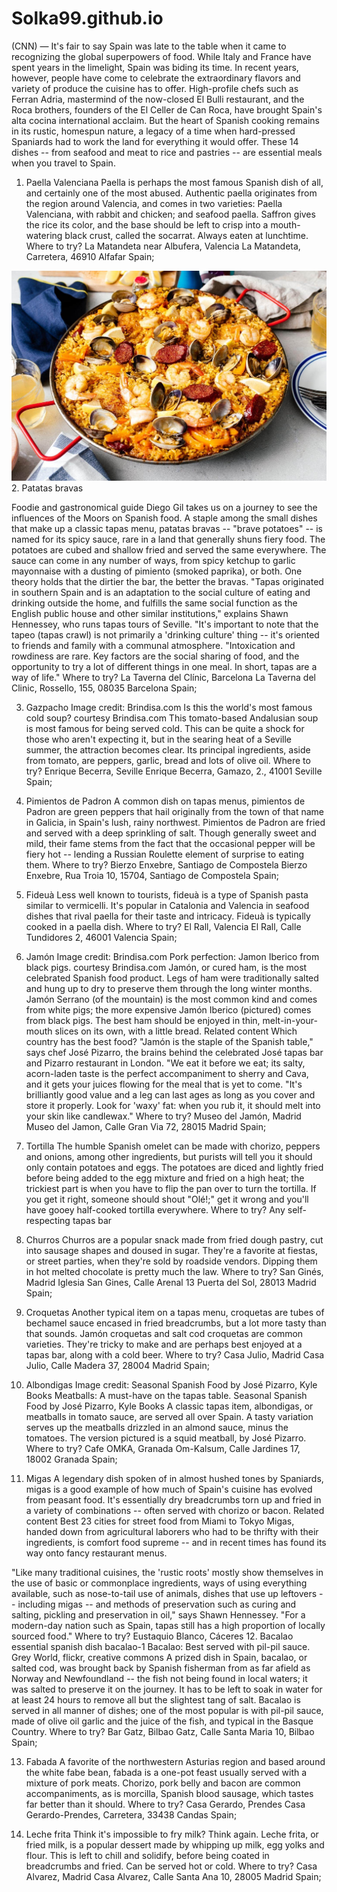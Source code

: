 # Solka99.github.io
(CNN) — It's fair to say Spain was late to the table when it came to recognizing the global superpowers of food.
While Italy and France have spent years in the limelight, Spain was biding its time.
In recent years, however, people have come to celebrate the extraordinary flavors and variety of produce the cuisine has to offer.
High-profile chefs such as Ferran Adria, mastermind of the now-closed El Bulli restaurant, and the Roca brothers, founders of the El Celler de Can Roca, have brought Spain's alta cocina international acclaim.
But the heart of Spanish cooking remains in its rustic, homespun nature, a legacy of a time when hard-pressed Spaniards had to work the land for everything it would offer.
These 14 dishes -- from seafood and meat to rice and pastries -- are essential meals when you travel to Spain.
1. Paella Valenciana
Paella is perhaps the most famous Spanish dish of all, and certainly one of the most abused. Authentic paella originates from the region around Valencia, and comes in two varieties: Paella Valenciana, with rabbit and chicken; and seafood paella.
Saffron gives the rice its color, and the base should be left to crisp into a mouth-watering black crust, called the socarrat. Always eaten at lunchtime.
Where to try? La Matandeta near Albufera, Valencia
La Matandeta, Carretera, 46910 Alfafar Spain;

![Paella](paella-9174.jpg)
2. Patatas bravas

Foodie and gastronomical guide Diego Gil takes us on a journey to see the influences of the Moors on Spanish food.
A staple among the small dishes that make up a classic tapas menu, patatas bravas -- "brave potatoes" -- is named for its spicy sauce, rare in a land that generally shuns fiery food.
The potatoes are cubed and shallow fried and served the same everywhere. The sauce can come in any number of ways, from spicy ketchup to garlic mayonnaise with a dusting of pimiento (smoked paprika), or both.
One theory holds that the dirtier the bar, the better the bravas.
"Tapas originated in southern Spain and is an adaptation to the social culture of eating and drinking outside the home, and fulfills the same social function as the English public house and other similar institutions," explains Shawn Hennessey, who runs tapas tours of Seville.
"It's important to note that the tapeo (tapas crawl) is not primarily a 'drinking culture' thing -- it's oriented to friends and family with a communal atmosphere.
"Intoxication and rowdiness are rare. Key factors are the social sharing of food, and the opportunity to try a lot of different things in one meal. In short, tapas are a way of life."
Where to try? La Taverna del Clínic, Barcelona
La Taverna del Clinic, Rossello, 155, 08035 Barcelona Spain;

3. Gazpacho
Image credit: Brindisa.com
Is this the world's most famous cold soup?
courtesy Brindisa.com
This tomato-based Andalusian soup is most famous for being served cold. This can be quite a shock for those who aren't expecting it, but in the searing heat of a Seville summer, the attraction becomes clear.
Its principal ingredients, aside from tomato, are peppers, garlic, bread and lots of olive oil.
Where to try? Enrique Becerra, Seville
Enrique Becerra, Gamazo, 2., 41001 Seville Spain;

4. Pimientos de Padron
A common dish on tapas menus, pimientos de Padron are green peppers that hail originally from the town of that name in Galicia, in Spain's lush, rainy northwest.
Pimientos de Padron are fried and served with a deep sprinkling of salt. Though generally sweet and mild, their fame stems from the fact that the occasional pepper will be fiery hot -- lending a Russian Roulette element of surprise to eating them.
Where to try? Bierzo Enxebre, Santiago de Compostela
Bierzo Enxebre, Rua Troia 10, 15704, Santiago de Compostela Spain;

5. Fideuà
Less well known to tourists, fideuà is a type of Spanish pasta similar to vermicelli. It's popular in Catalonia and Valencia in seafood dishes that rival paella for their taste and intricacy.
Fideuà is typically cooked in a paella dish.
Where to try? El Rall, Valencia
El Rall, Calle Tundidores 2, 46001 Valencia Spain;

6. Jamón
Image credit: Brindisa.com
Pork perfection: Jamon Iberico from black pigs.
courtesy Brindisa.com
Jamón, or cured ham, is the most celebrated Spanish food product. Legs of ham were traditionally salted and hung up to dry to preserve them through the long winter months.
Jamón Serrano (of the mountain) is the most common kind and comes from white pigs; the more expensive Jamón Iberico (pictured) comes from black pigs.
The best ham should be enjoyed in thin, melt-in-your-mouth slices on its own, with a little bread.
Related content
Which country has the best food?
"Jamón is the staple of the Spanish table," says chef José Pizarro, the brains behind the celebrated José tapas bar and Pizarro restaurant in London.
"We eat it before we eat; its salty, acorn-laden taste is the perfect accompaniment to sherry and Cava, and it gets your juices flowing for the meal that is yet to come.
"It's brilliantly good value and a leg can last ages as long as you cover and store it properly. Look for 'waxy' fat: when you rub it, it should melt into your skin like candlewax."
Where to try? Museo del Jamón, Madrid
Museo del Jamon, Calle Gran Via 72, 28015 Madrid Spain;

7. Tortilla
The humble Spanish omelet can be made with chorizo, peppers and onions, among other ingredients, but purists will tell you it should only contain potatoes and eggs.
The potatoes are diced and lightly fried before being added to the egg mixture and fried on a high heat; the trickiest part is when you have to flip the pan over to turn the tortilla.
If you get it right, someone should shout "Olé!;" get it wrong and you'll have gooey half-cooked tortilla everywhere.
Where to try? Any self-respecting tapas bar
8. Churros
Churros are a popular snack made from fried dough pastry, cut into sausage shapes and doused in sugar. They're a favorite at fiestas, or street parties, when they're sold by roadside vendors. Dipping them in hot melted chocolate is pretty much the law.
Where to try? San Ginés, Madrid
Iglesia San Gines, Calle Arenal 13 Puerta del Sol, 28013 Madrid Spain;

9. Croquetas
Another typical item on a tapas menu, croquetas are tubes of bechamel sauce encased in fried breadcrumbs, but a lot more tasty than that sounds.
Jamón croquetas and salt cod croquetas are common varieties. They're tricky to make and are perhaps best enjoyed at a tapas bar, along with a cold beer.
Where to try? Casa Julio, Madrid
Casa Julio, Calle Madera 37, 28004 Madrid Spain;

10. Albondigas
Image credit: Seasonal Spanish Food by José Pizarro, Kyle Books
Meatballs: A must-have on the tapas table.
Seasonal Spanish Food by José Pizarro, Kyle Books
A classic tapas item, albondigas, or meatballs in tomato sauce, are served all over Spain.
A tasty variation serves up the meatballs drizzled in an almond sauce, minus the tomatoes. The version pictured is a squid meatball, by José Pizarro.
Where to try? Cafe OMKA, Granada
Om-Kalsum, Calle Jardines 17, 18002 Granada Spain;

11. Migas
A legendary dish spoken of in almost hushed tones by Spaniards, migas is a good example of how much of Spain's cuisine has evolved from peasant food.
It's essentially dry breadcrumbs torn up and fried in a variety of combinations -- often served with chorizo or bacon.
Related content
Best 23 cities for street food from Miami to Tokyo
Migas, handed down from agricultural laborers who had to be thrifty with their ingredients, is comfort food supreme -- and in recent times has found its way onto fancy restaurant menus.


"Like many traditional cuisines, the 'rustic roots' mostly show themselves in the use of basic or commonplace ingredients, ways of using everything available, such as nose-to-tail use of animals, dishes that use up leftovers -- including migas -- and methods of preservation such as curing and salting, pickling and preservation in oil," says Shawn Hennessey.
"For a modern-day nation such as Spain, tapas still has a high proportion of locally sourced food."
Where to try? Eustaquio Blanco, Cáceres
12. Bacalao
essential spanish dish bacalao-1
Bacalao: Best served with pil-pil sauce.
Grey World, flickr, creative commons
A prized dish in Spain, bacalao, or salted cod, was brought back by Spanish fisherman from as far afield as Norway and Newfoundland -- the fish not being found in local waters; it was salted to preserve it on the journey.
It has to be left to soak in water for at least 24 hours to remove all but the slightest tang of salt.
Bacalao is served in all manner of dishes; one of the most popular is with pil-pil sauce, made of olive oil garlic and the juice of the fish, and typical in the Basque Country.
Where to try? Bar Gatz, Bilbao
Gatz, Calle Santa Maria 10, Bilbao Spain;

13. Fabada
A favorite of the northwestern Asturias region and based around the white fabe bean, fabada is a one-pot feast usually served with a mixture of pork meats.
Chorizo, pork belly and bacon are common accompaniments, as is morcilla, Spanish blood sausage, which tastes far better than it should.
Where to try? Casa Gerardo, Prendes
Casa Gerardo-Prendes, Carretera, 33438 Candas Spain;

14. Leche frita
Think it's impossible to fry milk? Think again.
Leche frita, or fried milk, is a popular dessert made by whipping up milk, egg yolks and flour. This is left to chill and solidify, before being coated in breadcrumbs and fried.
Can be served hot or cold.
Where to try? Casa Alvarez, Madrid
Casa Alvarez, Calle Santa Ana 10, 28005 Madrid Spain;
